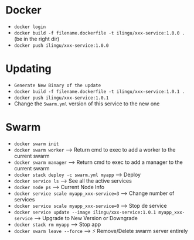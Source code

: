 # Docker

- `docker login`
- `docker build -f filename.dockerfile -t ilingu/xxx-service:1.0.0 .` (be in the right dir)
- `docker push ilingu/xxx-service:1.0.0`

# Updating

- `Generate New Binary of the update`
- `docker build -f filename.dockerfile -t ilingu/xxx-service:1.0.1 .`
- `docker push ilingu/xxx-service:1.0.1`
- Change the `Swarm.yml` version of this service to the new one

# Swarm

- `docker swarm init`
- `docker swarm worker` --> Return cmd to exec to add a worker to the current swarm
- `docker swarm manager` --> Return cmd to exec to add a manager to the current swarm
- `docker stack deploy -c swarm.yml myapp` --> Deploy
- `docker service ls` --> See all the active services
- `docker node ps` --> Current Node Info
- `docker service scale myapp_xxx-service=3` --> Change number of services
- `docker service scale myapp_xxx-service=0` --> Stop de service
- `docker service update --image ilingu/xxx-service:1.0.1 myapp_xxx-service` --> Upgrade to New Version or Downgrade
- `docker stack rm myapp` --> Stop app
- `docker swarm leave --force` --> ⚡ Remove/Delete swarm server entirely
